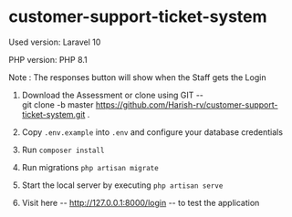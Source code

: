 # customer-support-ticket-system

Used version: Laravel 10 

PHP version: PHP 8.1

Note : The responses button will show when the Staff gets the Login

1. Download the Assessment or clone using GIT --<br>
     git clone -b master https://github.com/Harish-rv/customer-support-ticket-system.git . 

2. Copy `.env.example` into `.env` and configure your database credentials
3. Run `composer install`
4. Run migrations `php artisan migrate`
5. Start the local server by executing `php artisan serve`
6. Visit here -- http://127.0.0.1:8000/login -- to test the application
